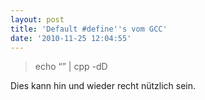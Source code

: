 ```yaml
---
layout: post
title: 'Default #define''s vom GCC'
date: '2010-11-25 12:04:55'
---
```



> echo “” | cpp -dD

Dies kann hin und wieder recht nützlich sein.
